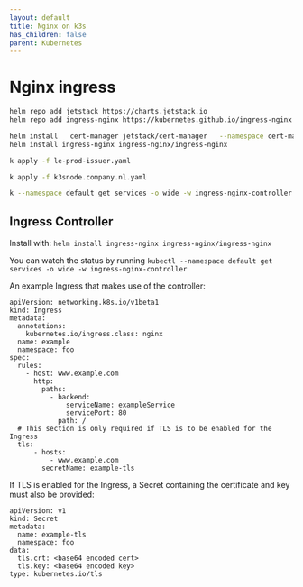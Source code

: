 ```yaml
---
layout: default
title: Nginx on k3s
has_children: false
parent: Kubernetes
---
```


# Nginx ingress

```bash
helm repo add jetstack https://charts.jetstack.io
helm repo add ingress-nginx https://kubernetes.github.io/ingress-nginx

helm install   cert-manager jetstack/cert-manager   --namespace cert-manager   --create-namespace   --version v1.3.0   --set installCRDs=true
helm install ingress-nginx ingress-nginx/ingress-nginx

k apply -f le-prod-issuer.yaml

k apply -f k3snode.company.nl.yaml

k --namespace default get services -o wide -w ingress-nginx-controller
```

## Ingress Controller

Install with: `helm install ingress-nginx ingress-nginx/ingress-nginx`

You can watch the status by running `kubectl --namespace default get services -o wide -w ingress-nginx-controller`

An example Ingress that makes use of the controller:

```
apiVersion: networking.k8s.io/v1beta1
kind: Ingress
metadata:
  annotations:
    kubernetes.io/ingress.class: nginx
  name: example
  namespace: foo
spec:
  rules:
    - host: www.example.com
      http:
        paths:
          - backend:
              serviceName: exampleService
              servicePort: 80
            path: /
  # This section is only required if TLS is to be enabled for the Ingress
  tls:
      - hosts:
          - www.example.com
        secretName: example-tls
```

If TLS is enabled for the Ingress, a Secret containing the certificate and key must also be provided:

```
apiVersion: v1
kind: Secret
metadata:
  name: example-tls
  namespace: foo
data:
  tls.crt: <base64 encoded cert>
  tls.key: <base64 encoded key>
type: kubernetes.io/tls
```
